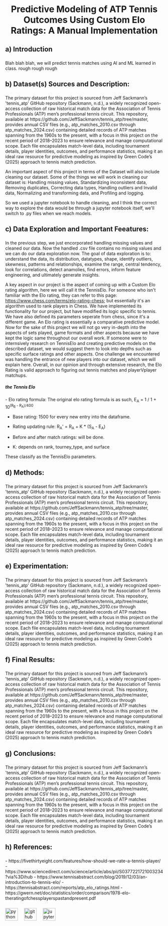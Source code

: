 <h1 align="center">Predictive Modeling of ATP Tennis Outcomes Using Custom Elo Ratings: A Manual Implementation</h1>

###

<h2 align="left">a) Introduction</h2>

###

<p align="left">Blah blah blah, we will predict tennis matches using AI and ML learned in class. rough rough rough</p>

###

<h2 align="left">b) Dataset(s) Sources and Description:</h2>

###

<p align="left">The primary dataset for this project is sourced from Jeff Sackmann’s 'tennis_atp' GitHub repository (Sackmann, n.d.), a widely recognized open-access collection of raw historical match data for the Association of Tennis Professionals (ATP) men’s professional tennis circuit. This repository, available at https://github.com/JeffSackmann/tennis_atp/tree/master, provides annual CSV files (e.g., atp_matches_2010.csv through atp_matches_2024.csv) containing detailed records of ATP matches spanning from the 1960s to the present, with a focus in this project on the recent period of 2018–2023 to ensure relevance and manage computational scope. Each file encapsulates match-level data, including tournament details, player identities, outcomes, and performance statistics, making it an ideal raw resource for predictive modeling as inspired by Green Code’s (2025) approach to tennis match prediction.

An important aspect of this project in terms of the Dataset will also include cleaning our dataset. Some of the things we will work in cleaning our dataset is: Handling missing values, Standardizing inconsistent data, Removing duplicates, Correcting data types, Handling outliers and Invalid data, Normalizing and transforming data, and Profiling and logging.

So we used a jupyter notebook to handle cleaning, and I think the correct way to explore the data would be through a jupyter notebook itself, we'll switch to .py files when we reach models.</p>

###

<h2 align="left">c) Data Exploration and Important Feeatures:</h2>

###

<p align="left">In the previous step, we just encorporated handling missing values and cleaned our data. Now the handled .csv file contains no missing values and we can do our data exploration now. The goal of data exploration is to: understand the data, its distribution, datatypes, shape, identify outliers, skewness, patterns and relationships, examine the range, central tendency, look for correlations, detect anamolies, find errors, inform feature engineering, and ultimately generate insights.

A key aspect in our project is the aspect of coming up with a Custom Elo rating algorithm, here we will call it the TennisElo. For someone who isn't familiar with the Elo rating, they can refer to this page: https://www.chess.com/terms/elo-rating-chess; but essentially it's an algorithm used to rank players in Chess. We have implemented its functionality for our project, but have modified its logic specific to tennis. We have also defined its parameters seperate from chess, since it's a different game. An Elo rating is essentially a comparative predictive model. Now for the sake of this project we will not go very in-depth into the aspects of sets played, game formats and other aspects because we have kept the logic same throughout our overall work. If someone were to internsively research on TennisElo and creating predictive models on the described dataset, we would suggest them to look into depths such as specific surface ratings and other aspects. One challenge we encountered was handling the entrance of new players into our dataset, which we will explain here. Overall, in our opinion and through extensive research, the Elo Rating is valid approach to figuring out tennis matches and playerVplayer matchups.
</p>

<h5 align="left">the Tennis Elo</h5>

<p align="left">
- Elo rating formula: The original elo rating formula is as such, E<sub>A</sub> = 1 / 1 + 10<sup>(R<sub>B</sub> - R<sub>A</sub>)/400</sup>

- Base rating: 1500 for every new entry into the dataframe.

- Rating updating rule: R<sub>A</sub>' = R<sub>A</sub> + K * (S<sub>A</sub> - E<sub>A</sub>)

- Before and after match ratings: will be done.

- K: depends on rank, tourney_type, and surface

These classify as the TennisElo parameters.

</p>

###

<h2 align="left">d) Methods:</h2>

###

<p align="left">The primary dataset for this project is sourced from Jeff Sackmann’s 'tennis_atp' GitHub repository (Sackmann, n.d.), a widely recognized open-access collection of raw historical match data for the Association of Tennis Professionals (ATP) men’s professional tennis circuit. This repository, available at https://github.com/JeffSackmann/tennis_atp/tree/master, provides annual CSV files (e.g., atp_matches_2010.csv through atp_matches_2024.csv) containing detailed records of ATP matches spanning from the 1960s to the present, with a focus in this project on the recent period of 2018–2023 to ensure relevance and manage computational scope. Each file encapsulates match-level data, including tournament details, player identities, outcomes, and performance statistics, making it an ideal raw resource for predictive modeling as inspired by Green Code’s (2025) approach to tennis match prediction.</p>

###

<h2 align="left">e) Experimentation:</h2>

###

<p align="left">The primary dataset for this project is sourced from Jeff Sackmann’s 'tennis_atp' GitHub repository (Sackmann, n.d.), a widely recognized open-access collection of raw historical match data for the Association of Tennis Professionals (ATP) men’s professional tennis circuit. This repository, available at https://github.com/JeffSackmann/tennis_atp/tree/master, provides annual CSV files (e.g., atp_matches_2010.csv through atp_matches_2024.csv) containing detailed records of ATP matches spanning from the 1960s to the present, with a focus in this project on the recent period of 2018–2023 to ensure relevance and manage computational scope. Each file encapsulates match-level data, including tournament details, player identities, outcomes, and performance statistics, making it an ideal raw resource for predictive modeling as inspired by Green Code’s (2025) approach to tennis match prediction.</p>

###

<h2 align="left">f) Final Results:</h2>

###

<p align="left">The primary dataset for this project is sourced from Jeff Sackmann’s 'tennis_atp' GitHub repository (Sackmann, n.d.), a widely recognized open-access collection of raw historical match data for the Association of Tennis Professionals (ATP) men’s professional tennis circuit. This repository, available at https://github.com/JeffSackmann/tennis_atp/tree/master, provides annual CSV files (e.g., atp_matches_2010.csv through atp_matches_2024.csv) containing detailed records of ATP matches spanning from the 1960s to the present, with a focus in this project on the recent period of 2018–2023 to ensure relevance and manage computational scope. Each file encapsulates match-level data, including tournament details, player identities, outcomes, and performance statistics, making it an ideal raw resource for predictive modeling as inspired by Green Code’s (2025) approach to tennis match prediction.</p>

###

<h2 align="left">g) Conclusions:</h2>

###

<p align="left">The primary dataset for this project is sourced from Jeff Sackmann’s 'tennis_atp' GitHub repository (Sackmann, n.d.), a widely recognized open-access collection of raw historical match data for the Association of Tennis Professionals (ATP) men’s professional tennis circuit. This repository, available at https://github.com/JeffSackmann/tennis_atp/tree/master, provides annual CSV files (e.g., atp_matches_2010.csv through atp_matches_2024.csv) containing detailed records of ATP matches spanning from the 1960s to the present, with a focus in this project on the recent period of 2018–2023 to ensure relevance and manage computational scope. Each file encapsulates match-level data, including tournament details, player identities, outcomes, and performance statistics, making it an ideal raw resource for predictive modeling as inspired by Green Code’s (2025) approach to tennis match prediction.</p>

###

<h2 align="left">h) References:</h2>

###

<p align="left">
- https://fivethirtyeight.com/features/how-should-we-rate-a-tennis-player/
- https://www.sciencedirect.com/science/article/abs/pii/S0377221721003234?via%3Dihub
- https://www.tennisabstract.com/blog/2019/12/03/an-introduction-to-tennis-elo/ 
- https://tennisabstract.com/reports/atp_elo_ratings.html 
- https://gwern.net/doc/statistics/order/comparison/1978-elo-theratingofchessplayerspastandpresent.pdf 
</p>

###

<div align="left">
  <img src="https://cdn.jsdelivr.net/gh/devicons/devicon/icons/python/python-original.svg" height="40" alt="python logo"  />
  <img width="12" />
  <img src="https://cdn.jsdelivr.net/gh/devicons/devicon/icons/github/github-original.svg" height="40" alt="github logo"  />
  <img width="12" />
  <img src="https://cdn.jsdelivr.net/gh/devicons/devicon/icons/jupyter/jupyter-original.svg" height="40" alt="jupyter logo"  />
</div>

###